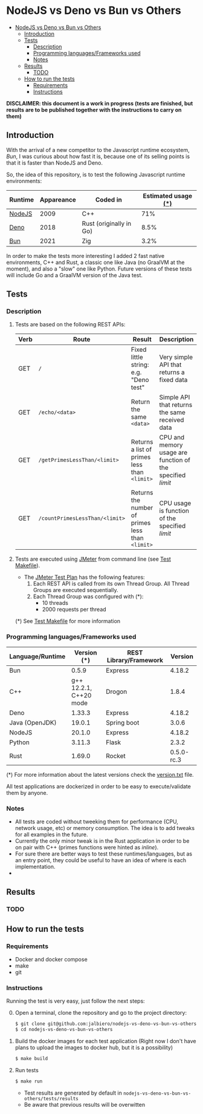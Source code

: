 # NodeJS vs Deno vs Bun vs Others

- [NodeJS vs Deno vs Bun vs Others](#nodejs-vs-deno-vs-bun-vs-others)
  - [Introduction](#introduction)
  - [Tests](#tests)
    - [Description](#description)
    - [Programming languages/Frameworks used](#programming-languagesframeworks-used)
    - [Notes](#notes)
  - [Results](#results)
    - [TODO](#todo)
  - [How to run the tests](#how-to-run-the-tests)
    - [Requirements](#requirements)
    - [Instructions](#instructions)

**DISCLAIMER: this document is a work in progress (tests are finished, but results are to be published together with the instructions to carry on them)**

## Introduction

With the arrival of a new competitor to the Javascript runtime ecosystem, _Bun_, I was curious about how fast it is, because one of its selling points is that it is faster than NodeJS and Deno. 

So, the idea of this repository, is to test the following Javascript runtime environments:

Runtime | Appareance | Coded in | Estimated usage [(*)](https://devclass.com/2023/01/11/javascript-survey-shows-enthusiasm-for-tauri-over-electron-and-vite-over-webpack/)
-- | -- | -- | --
[NodeJS](https://en.wikipedia.org/wiki/Node.js) | 2009 | C++ | 71%
[Deno](https://en.wikipedia.org/wiki/Deno_(software)) | 2018 | Rust (originally in Go) | 8.5%
[Bun](https://bun.sh/) | 2021 | Zig | 3.2%

In order to make the tests more interesting I added 2 fast native environments, C++ and Rust, a classic one like Java (no GraalVM at the moment), and also a "slow" one like Python. Future versions of these tests will include Go and a GraalVM version of the Java test.

## Tests

### Description

1. Tests are based on the following REST APIs:

    Verb | Route | Result | Description
    -- | -- | -- | -- 
    GET | `/` | Fixed little string: e.g. "Deno test" | Very simple API that returns a fixed data
    GET | `/echo/<data>` | Return the same `<data>` | Simple API that returns the same received data
    GET | `/getPrimesLessThan/<limit>` | Returns a list of primes less than `<limit>` | CPU and memory usage are function of the specified _limit_
    GET | `/countPrimesLessThan/<limit>` | Returns the number of primes less than `<limit>` | CPU usage is function of the specified _limit_

2. Tests are executed using [JMeter](https://jmeter.apache.org/) from command line (see [Test Makefile](Makefile)).
   - The [JMeter Test Plan](tests/jmeter/) has the following features:
     1. Each REST API is called from its own Thread Group. All Thread Groups are executed sequentially.
     2. Each Thread Group was configured with (*):
        - 10 threads 
        - 2000 requests per thread  

    (*) See [Test Makefile](Makefile) for more information

### Programming languages/Frameworks used

Language/Runtime | Version (*) | REST Library/Framework | Version 
-- | -- | -- | -- 
Bun  | 0.5.9 | Express | 4.18.2
C++  | g++ 12.2.1, C++20 mode | Drogon | 1.8.4
Deno | 1.33.3 | Express | 4.18.2
Java (OpenJDK) | 19.0.1 | Spring boot | 3.0.6
NodeJS | 20.1.0 | Express | 4.18.2
Python | 3.11.3 | Flask | 2.3.2
Rust | 1.69.0 | Rocket | 0.5.0-rc.3

(*) For more information about the latest versions check the [version.txt](apps/versions.txt) file.

All test applications are dockerized in order to be easy to execute/validate them by anyone.

### Notes
- All tests are coded without tweeking them for performance (CPU, network usage, etc) or memory consumption. The idea is to add tweaks for all examples in the future.
- Currently the only minor tweak is in the Rust application in order to be on pair with C++ (primes functions were hinted as _inline_).
- For sure there are better ways to test these runtimes/languages, but as an entry point, they could be useful to have an idea of where is each implementation.
- 

## Results

### TODO


## How to run the tests

### Requirements

- Docker and docker compose
- make
- git

### Instructions

Running the test is very easy, just follow the next steps:

0. Open a terminal, clone the repository and go to the project directory:

    ```bash
    $ git clone git@github.com:jalbiero/nodejs-vs-deno-vs-bun-vs-others.git
    $ cd nodejs-vs-deno-vs-bun-vs-others
    ```

1. Build the docker images for each test application (Right now I don't have plans to upload the images to docker hub, but it is a possibility)

    ```bash
    $ make build
    ```

2. Run tests

    ```bash
    $ make run
    ```

    - Test results are generated by default in `nodejs-vs-deno-vs-bun-vs-others/tests/results`
    - Be aware that previous results will be overwitten